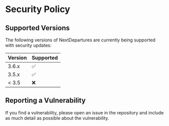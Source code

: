 # Security Policy

## Supported Versions

The following versions of NextDepartures are currently being 
supported with security updates:

| Version | Supported          |
|---------|--------------------|
| 3.6.x   | :white_check_mark: |
| 3.5.x   | :white_check_mark: |
| < 3.5   | :x:                |

## Reporting a Vulnerability

If you find a vulnerability, please open an issue in the repository 
and include as much detail as possible about the vulnerability.